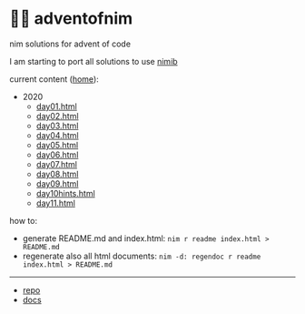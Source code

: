 # 🎄👑 adventofnim

nim solutions for advent of code

I am starting to port all solutions to use [nimib](https://github.com/pietroppeter/nimib)

current content ([home](index.html)):
* 2020
  - [day01.html](https://pietroppeter.github.io/adventofnim/2020/day01.html)
  - [day02.html](https://pietroppeter.github.io/adventofnim/2020/day02.html)
  - [day03.html](https://pietroppeter.github.io/adventofnim/2020/day03.html)
  - [day04.html](https://pietroppeter.github.io/adventofnim/2020/day04.html)
  - [day05.html](https://pietroppeter.github.io/adventofnim/2020/day05.html)
  - [day06.html](https://pietroppeter.github.io/adventofnim/2020/day06.html)
  - [day07.html](https://pietroppeter.github.io/adventofnim/2020/day07.html)
  - [day08.html](https://pietroppeter.github.io/adventofnim/2020/day08.html)
  - [day09.html](https://pietroppeter.github.io/adventofnim/2020/day09.html)
  - [day10hints.html](https://pietroppeter.github.io/adventofnim/2020/day10hints.html)
  - [day11.html](https://pietroppeter.github.io/adventofnim/2020/day11.html)

how to:

* generate README.md and index.html: `nim r readme index.html > README.md`
* regenerate also all html documents: `nim -d: regendoc r readme index.html > README.md`

---

* [repo](https://github.com/pietroppeter/adventofnim/)
* [docs](https://pietroppeter.github.io/adventofnim/)

